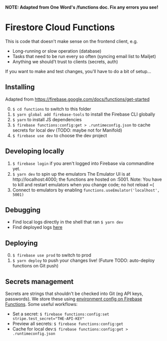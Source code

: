 **NOTE: Adapted from One Word's /functions doc. Fix any errors you see!**

# Firestore Cloud Functions

This is code that doesn't make sense on the frontend client, e.g.

- Long-running or slow operation (database)
- Tasks that need to be run every so often (syncing email list to Mailjet)
- Anything we should't trust to clients (secrets, auth)

If you want to make and test changes, you'll have to do a bit of setup...

## Installing

Adapted from https://firebase.google.com/docs/functions/get-started

0. `$ cd functions` to switch to this folder
1. `$ yarn global add firebase-tools` to install the Firebase CLI globally
2. `$ yarn` to install JS dependencies
3. `$ firebase functions:config:get > .runtimeconfig.json` to cache secrets for local dev (TODO: maybe not for Manifold)
4. `$ firebase use dev` to choose the dev project

## Developing locally

1. `$ firebase login` if you aren't logged into Firebase via commandline yet.
2. `$ yarn dev` to spin up the emulators
   The Emulator UI is at http://localhost:4000; the functions are hosted on :5001.
   Note: You have to kill and restart emulators when you change code; no hot reload =(
3. Connect to emulators by enabling `functions.useEmulator('localhost', 5001)`

## Debugging

- Find local logs directly in the shell that ran `$ yarn dev`
- Find deployed logs [here](https://console.firebase.google.com/project/mantic-markets/functions/logs?search=&&severity=DEBUG)

## Deploying

0. `$ firebase use prod` to switch to prod
1. `$ yarn deploy` to push your changes live!
   (Future TODO: auto-deploy functions on Git push)

## Secrets management

Secrets are strings that shouldn't be checked into Git (eg API keys, passwords). We store these using [environment config on Firebase Functions](https://firebase.google.com/docs/functions/config-env). Some useful workflows:

- Set a secret: `$ firebase functions:config:set stripe.test_secret="THE-API-KEY"`
- Preview all secrets: `$ firebase functions:config:get`
- Cache for local dev:`$ firebase functions:config:get > .runtimeconfig.json`
